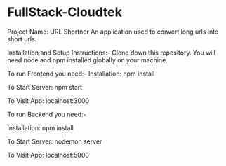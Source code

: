 # FullStack-Cloudtek
Project Name: URL Shortner
An application used to convert long urls into short urls.

Installation and Setup Instructions:-
Clone down this repository. You will need node and npm installed globally on your machine.

To run Frontend you need:- 
Installation:
npm install

To Start Server:
npm start

To Visit App:
localhost:3000


To run Backend you need:- 

Installation:
npm install

To Start Server:
nodemon server

To Visit App:
localhost:5000